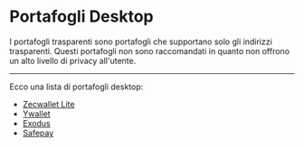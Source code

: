 # Portafogli Desktop

I portafogli trasparenti sono portafogli che supportano solo gli indirizzi trasparenti. Questi portafogli non sono raccomandati in quanto non offrono un alto livello di privacy all'utente.

---

Ecco una lista di portafogli desktop:

- [Zecwallet Lite](https://www.zecwallet.co/)
- [Ywallet](https://ywallet.app/installation/)
- [Exodus](https://www.exodus.com/zcash-wallet-zec)
- [Safepay](https://safepay.safecoin.org/)